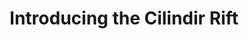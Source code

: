 ---
title: "Introducing the Cilindir Rift"
layout: "home"
url: "/"

hero_images:
  - src: "/images/renders/home/penguins.png"
    alt: "Cilindir Rift: Penguins"
  - src: "/images/renders/home/firefighter.png"
    alt: "Cilindir Rift: Firefighter"
  - src: "/images/renders/home/archaeology.png"
    alt: "Cilindir Rift: Archaeology"

hero_text: "Lifelike AI for more immersive learning."

feature_dropdowns:
  intro: "Click on the tiles below to learn more about the Rift platform."
  tiles:
    - title: "AI-Powered Learning"
      imageSrc: "/images/stock/planning_session.png"
      imageAlt: "Shared virtual spaces"
      description: "Adaptive AI characters serve as personal, highly knowledgeable mentors, experts, and guides. Users can see, hear, and interact with these AI systems as if they were another person together in the same room. AI educators are trained on vast amounts of information, and designed with strict safety protocols."
      open: true

    - title: "Powered by Unreal"
      imageSrc: "/images/stock/three_person_networking.png"
      imageAlt: "Full Body Capture"
      description: "The Rift is built on <a href='https://www.unrealengine.com/' target='_blank' rel='noopener'>Unreal Engine</a>, a leading game development engine known for its stunning graphics and advanced physics. This makes it possible for learners to explore dynamic virtual worlds where AI characters can move naturally and interact with their surroundings."

    - title: "Wearables-Free Immersion"
      imageSrc: "/images/stock/three_person_networking.png"
      imageAlt: "Full Body Capture"
      description: "The Cilindir Rift provides a fully wearables-free experience—no VR headset required. This eliminates discomfort and fatigue associated with the prolonged use of headsets and hand controllers, reduces hygiene concerns, and avoids barriers for both younger and older learners."

    - title: "User Tracking"
      imageSrc: "/images/stock/two_people_drinking_tea.png"
      imageAlt: "Laptop Integration"
      description: "Integrated cameras track the users' position and facial expression in real time, enabling more natural AI interactions. This tracking data allows AI characters to maintain natural eye contact and better understand the learner's age and level of comprehension. No video data is recorded or stored."

    - title: "View-Dependent Rendering"
      imageSrc: "/images/stock/two_panel_fold.png"
      imageAlt: "Minimal Footprint"
      description: "This optional feature allows the Rift to render content based on the user’s position and viewing angle. Like looking into a mirror, the view changes naturally as you move your head. This makes the projected image appear spatially consistent and realistic, unlike a traditional flat-screen display."

section_footer: |
  Learn more about how educators and institutions are using Cilindir:
  <a href='/applications/education'>Education</a>,
  <a href='/applications/museums'>Museums</a>, and
  <a href='/applications/zoos-and-aquariums'>Zoos and Aquariums</a>.
---